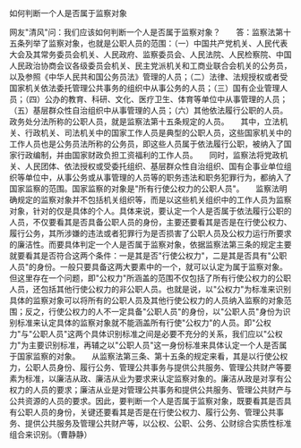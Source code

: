 如何判断一个人是否属于监察对象

网友"清风"问：我们应该如何判断一个人是否属于监察对象？　　答：监察法第十五条列举了监察对象，也就是公职人员的范围：（一）中国共产党机关、人民代表大会及其常务委员会机关、人民政府、监察委员会、人民法院、人民检察院、中国人民政治协商会议各级委员会机关、民主党派机关和工商业联合会机关的公务员，以及参照《中华人民共和国公务员法》管理的人员；（二）法律、法规授权或者受国家机关依法委托管理公共事务的组织中从事公务的人员；（三）国有企业管理人员；（四）公办的教育、科研、文化、医疗卫生、体育等单位中从事管理的人员；（五）基层群众性自治组织中从事管理的人员；（六）其他依法履行公职的人员。政务处分法所称的公职人员，就是监察法第十五条规定的人员。　　其中，立法机关、行政机关、司法机关中的国家工作人员是典型的公职人员，这些国家机关中的工作人员也是公务员法所称的公务员，即这些人员属于依法履行公职，被纳入了国家行政编制，并由国家财政负担工资福利的工作人员。　　同时，监察法将党政机关、人民团体、依法授权或受委托组织、基层群众性自治组织、国有企事业单位组织等单位中，从事公务或从事管理的人员等的职务违法和职务犯罪行为，都纳入了国家监察的范围。国家监察的对象是"所有行使公权力的公职人员"。　　监察法明确规定的监察对象并不包括机关组织等，而是以这些机关组织中的工作人员为监察对象，针对的仅是具体的个人。具体来说，要认定一个人是否属于依法履行公职的人员，不仅要看其是否具备公职人员的身份，主要还要看其是否是在行使公权力、履行公务，其所涉嫌的违法或者犯罪行为是否损害了公职人员及公权力运行所要求的廉洁性。而要具体判定一个人是否属于监察对象，依据监察法第三条的规定主要就要看其是否符合这两个条件：一是其是否"行使公权力"，二是其是否具有"公职人员"的身份。一般只要具备这两大要素中的一个，就可以认定为属于监察对象。　　但这里存在一个问题，即"公权力"所涵盖的范围不仅包括了所有行使公权力的公职人员，还包括其他行使公权力的非公职人员。也就是说，以"公权力"为标准来识别具体的监察对象可以将所有的公职人员及其他行使公权力的人员纳入监察的对象范围；反之，行使公权力的人不一定具备"公职人员"的身份，以"公职人员"身份为识别标准来认定具体的监察对象就不能涵盖所有行使"公权力"的人员。即"公权力"与"公职人员"这两个具体识别标准之间是必要不充分的关系，我们应以"公权力"为主要识别标准，再辅之以"公职人员"这一身份标准来具体认定一个人是否属于国家监察的对象。　　从监察法第三条、第十五条的规定来看，其是以行使公权力，公职人员身份、履行公务、管理公共事务与提供公共服务、管理公共财产等要素为标准，以廉洁从政、廉洁从业为要求来认定监察对象的。廉洁从政是对享有公权力的人员的要求；廉洁从业是对管理公共事务和提供公共服务、管理公共财产与公共资源的人员的要求。因此，要判断一个人是否属于监察对象，既要看其是否具有公职人员的身份，关键还要看其是否是在行使公权力、履行公务、管理公共事务、提供公共服务及管理公共财产等，以公权、公职、公务、公财综合实质性标准组合来识别。（曹静静）
